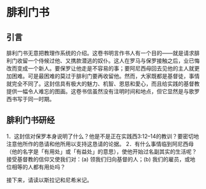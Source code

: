 # 腓利门书

## 引言

腓利门书无意把教理作系统的介绍。这卷书明言作书人有一个目的——就是请求腓利门收留一个侍候过他、又携款潜逃的奴仆。这人在罗马与保罗接触之后，业已悔改而变成一个新人。要保罗让他走是不容易的事；要阿尼西母回去见他的主人就更加困难。可是最困难的莫过于腓利门要再收留他。然而，大家既都是基督徒，事情就完全不同了。这封信具有极大的魅力、机智、恩慈和愛心，而且给实践的基督教提供一幅令人难忘的图画。这卷书信虽然没有注明时间和地点，但它显然是与歌罗西书写于同一时期。

## 腓利门书研经

1．这封信对保罗本身说明了什么？他是不是正在实践西3:12–14的教训？要密切地注意他所作的恳请和他所用以支持这恳请的论据。
2．有什么事情临到阿尼西母（他的名字是「有用处」或「有益处」的意思），使他开始过名副其实的生活呢？接受基督教的信仰又使我们对：(a) 领我们归向基督的人；(b) 我们的雇员，或地位相等的人都有用处吗？

接下来，请读以斯拉记和尼希米记。